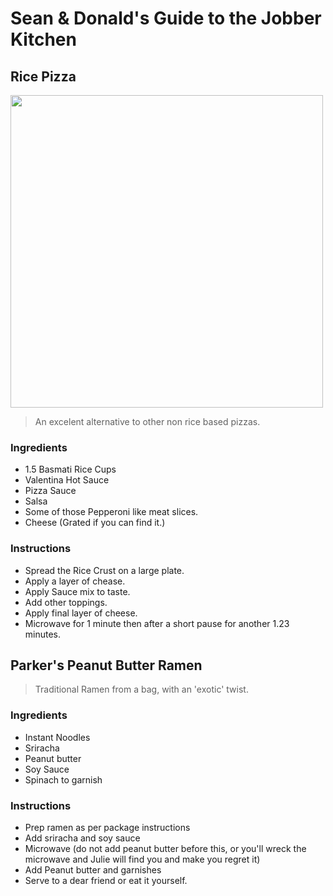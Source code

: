 # Sean & Donald's Guide to the Jobber Kitchen

## Rice Pizza

<img src="http://d.pr/i/X9U6.jpg" width="500">

> An excelent alternative to other non rice based pizzas.

### Ingredients

- 1.5 Basmati Rice Cups
- Valentina Hot Sauce
- Pizza Sauce
- Salsa
- Some of those Pepperoni like meat slices.
- Cheese (Grated if you can find it.)

### Instructions

- Spread the Rice Crust on a large plate.
- Apply a layer of chease.
- Apply Sauce mix to taste.
- Add other toppings.
- Apply final layer of cheese.
- Microwave for 1 minute then after a short pause for another 1.23 minutes.

## Parker's Peanut Butter Ramen

> Traditional Ramen from a bag, with an 'exotic' twist.

### Ingredients

- Instant Noodles
- Sriracha
- Peanut butter
- Soy Sauce
- Spinach to garnish

### Instructions

- Prep ramen as per package instructions
- Add sriracha and soy sauce
- Microwave (do not add peanut butter before this, or you'll wreck the microwave and Julie will find you and make you regret it)
- Add Peanut butter and garnishes
- Serve to a dear friend or eat it yourself.

